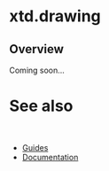 # xtd.drawing

## Overview

Coming soon...

# See also
​
* [Guides](/docs/documentation/guides)
* [Documentation](/docs/documentation)

